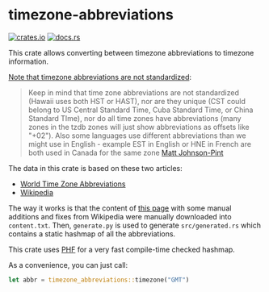 # timezone-abbreviations

[![crates.io](https://img.shields.io/crates/v/timezone-abbreviations)](https://crates.io/crates/timezone-abbreviations)
[![docs.rs](https://docs.rs/timezone-abbreviations/badge.svg)](https://docs.rs/timezone-abbreviations/)

This crate allows converting between timezone abbreviations to timezone information.

[Note that timezone abbreviations are not standardized](https://stackoverflow.com/questions/56050292/is-there-a-way-to-parse-a-timezone-abbreviation-into-a-timezone-offset-in-rust):

> Keep in mind that time zone abbreviations are not standardized (Hawaii uses both HST or HAST), nor are they unique (CST could belong to US Central Standard Time, Cuba Standard Time, or China Standard TIme), nor do all time zones have abbreviations (many zones in the tzdb zones will just show abbreviations as offsets like "+02"). Also some languages use different abbreviations than we might use in English - example EST in English or HNE in French are both used in Canada for the same zone [Matt Johnson-Pint](https://stackoverflow.com/questions/56050292/is-there-a-way-to-parse-a-timezone-abbreviation-into-a-timezone-offset-in-rust#comment98768686_56050292)

The data in this crate is based on these two articles:

- [World Time Zone Abbreviations](https://www.timetemperature.com/abbreviations/world_time_zone_abbreviations.shtml)
- [Wikipedia](https://en.wikipedia.org/wiki/List_of_time_zone_abbreviations#cite_note-17)

The way it works is that the content of [this page](https://www.timetemperature.com/abbreviations/world_time_zone_abbreviations.shtml) with some manual additions and fixes from Wikipedia were manually downloaded into `content.txt`. Then, `generate.py` is used to generate `src/generated.rs` which contains a static hashmap of all the abbreviations.

This crate uses [PHF](https://github.com/rust-phf/rust-phf) for a very fast compile-time checked hashmap.

As a convenience, you can just call:

``` rs
let abbr = timezone_abbreviations::timezone("GMT")
```
